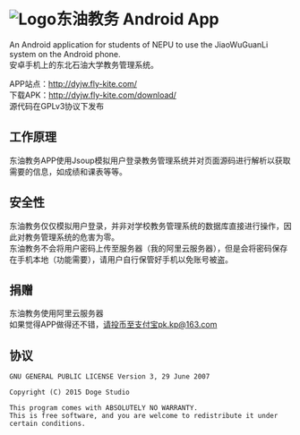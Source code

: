 # ![Logo](https://raw.githubusercontent.com/FlyKite/DYJW/master/art/logo.png)东油教务 Android App
An Android application for students of NEPU to use the JiaoWuGuanLi system on the Android phone.  
安卓手机上的东北石油大学教务管理系统。  

APP站点：<http://dyjw.fly-kite.com/>  
下载APK：<http://dyjw.fly-kite.com/download/>  
源代码在GPLv3协议下发布

工作原理
---
东油教务APP使用Jsoup模拟用户登录教务管理系统并对页面源码进行解析以获取需要的信息，如成绩和课表等等。

安全性
---
东油教务仅仅模拟用户登录，并非对学校教务管理系统的数据库直接进行操作，因此对教务管理系统的危害为零。  
东油教务不会将用户密码上传至服务器（我的阿里云服务器），但是会将密码保存在手机本地（功能需要），请用户自行保管好手机以免账号被盗。

捐赠
---
东油教务使用阿里云服务器  
如果觉得APP做得还不错，请投币至支付宝pk.kp@163.com  

协议
---
```
GNU GENERAL PUBLIC LICENSE Version 3, 29 June 2007

Copyright (C) 2015 Doge Studio

This program comes with ABSOLUTELY NO WARRANTY.
This is free software, and you are welcome to redistribute it under certain conditions.
```
